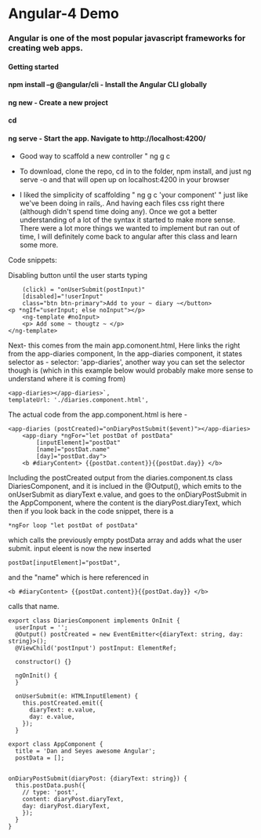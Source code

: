 # Angular-4 Demo
### Angular is one of the most popular javascript frameworks for creating web apps.

#### Getting started

#### npm install –g @angular/cli - Install the Angular CLI globally

#### ng new <new project> - Create a new project

#### cd <new project>

#### ng serve - Start the app. Navigate to http://localhost:4200/

* Good way to scaffold a new controller " ng g c <your controller here>

* To download, clone the repo, cd in to the folder, npm install,
and just ng serve -o and that will open up on localhost:4200 in your browser

* I liked the simplicity of scaffolding " ng g c 'your component' " just like we've been doing in rails,. And having each files css right there (although didn't spend time doing any). Once we  got a better understanding of a lot of the syntax it started to make more sense. There were a lot more things we wanted to implement but ran out of time, I will definitely come back to angular after this class and learn some more. 

Code snippets:

Disabling button until the user starts typing
```<button 
    (click) = "onUserSubmit(postInput)" 
    [disabled]="!userInput"
    class="btn btn-primary">Add to your ~ diary ~</button>                
<p *ngIf="userInput; else noInput"></p>
    <ng-template #noInput>
    <p> Add some ~ thougtz ~ </p>
</ng-template>
```

Next-
this comes from the main app.comonent.html,
Here links the <app-diaries> right from the app-diaries component,
In the app-diaries component, it states selector as - selector: 'app-diaries',
another way you can set the selector though is (which in this example below would probably make more sense to understand where it is coming from)

```
<app-diaries></app-diaries>`,
templateUrl: './diaries.component.html',
```
The actual code from the app.component.html is here -

```
<app-diaries (postCreated)="onDiaryPostSubmit($event)"></app-diaries>
    <app-diary *ngFor="let postDat of postData" 
        [inputElement]="postDat" 
        [name]="postDat.name"
        [day]="postDat.day">
    <b #diaryContent> {{postDat.content}}{{postDat.day}} </b>
 ```
 
Including the postCreated output from the diaries.component.ts class DiariesComponent, and it is inclued in the @Output(), which emits to the onUserSubmit as diaryText e.value, and goes to the onDiaryPostSubmit in the AppComponent, where the content is the diaryPost.diaryText, which then if you look back in the code snippet, there is a 
```
*ngFor loop "let postDat of postData"
```
which calls the previously empty postData array  and adds what the user submit. input eleent is now the new inserted 
```
postDat[inputElement]="postDat",
```
and the "name" which is here referenced in 
```
<b #diaryContent> {{postDat.content}}{{postDat.day}} </b>
```
calls that name.
```
export class DiariesComponent implements OnInit {
  userInput = '';
  @Output() postCreated = new EventEmitter<{diaryText: string, day: string}>();
  @ViewChild('postInput') postInput: ElementRef;

  constructor() {}

  ngOnInit() {
  }

  onUserSubmit(e: HTMLInputElement) {
    this.postCreated.emit({
      diaryText: e.value,
      day: e.value,
    });
  }
  ```


```
export class AppComponent {
  title = 'Dan and Seyes awesome Angular';
  postData = [];


onDiaryPostSubmit(diaryPost: {diaryText: string}) {
  this.postData.push({
    // type: 'post',
    content: diaryPost.diaryText,
    day: diaryPost.diaryText,
    });
  }
}
```

